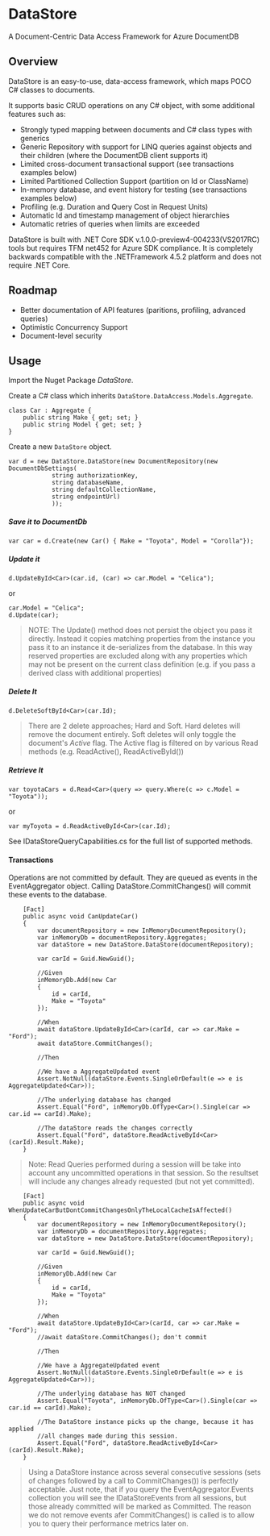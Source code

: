# DataStore

A Document-Centric Data Access Framework for Azure DocumentDB

## Overview

DataStore is an easy-to-use, data-access framework, which maps POCO C# classes to documents.

It supports basic CRUD operations on any C# object, with some additional features such as:

* Strongly typed mapping between documents and C# class types with generics
* Generic Repository with support for LINQ queries against objects and their children (where the DocumentDB client supports it)
* Limited cross-document transactional support (see transactions examples below)
* Limited Partitioned Collection Support (partition on Id or ClassName)
* In-memory database, and event history for testing (see transactions examples below)
* Profiling (e.g. Duration and Query Cost in Request Units)
* Automatic Id and timestamp management of object hierarchies 
* Automatic retries of queries when limits are exceeded

DataStore is built with .NET Core SDK v.1.0.0-preview4-004233(VS2017RC) tools but requires TFM net452 for Azure SDK compliance.
It is completely backwards compatible with the .NETFramework 4.5.2 platform and does not require .NET Core.

## Roadmap

* Better documentation of API features (paritions, profiling, advanced queries)
* Optimistic Concurrency Support
* Document-level security

## Usage

Import the Nuget Package *DataStore*.

Create a C# class which inherits `DataStore.DataAccess.Models.Aggregate`.
```
class Car : Aggregate {
	public string Make { get; set; }
	public string Model { get; set; }
}
```
Create a new `DataStore` object.
```
var d = new DataStore.DataStore(new DocumentRepository(new DocumentDbSettings(
            string authorizationKey, 
            string databaseName, 
            string defaultCollectionName, 
            string endpointUrl)
			));
```
##### Save it to DocumentDb

`var car = d.Create(new Car() { Make = "Toyota", Model = "Corolla"});`

##### Update it 

`d.UpdateById<Car>(car.id, (car) => car.Model = "Celica");`

or
```
car.Model = "Celica";
d.Update(car);
```
> NOTE: The Update() method does not persist the object you pass it directly.
> Instead it copies matching properties from the instance you pass it to an instance 
> it de-serializes from the database. In this way reserved properties are excluded along
> with any properties which may not be present on the current class definition (e.g. if you
> pass a derived class with additional properties)

##### Delete It

`d.DeleteSoftById<Car>(car.Id);`

> There are 2 delete approaches; Hard and Soft. Hard deletes will remove the document entirely.
> Soft deletes will only toggle the document's *Active* flag. The Active flag is filtered on
> by various Read methods (e.g. ReadActive(), ReadActiveById())

##### Retrieve It

`var toyotaCars = d.Read<Car>(query => query.Where(c => c.Model = "Toyota"));`

or

`var myToyota = d.ReadActiveById<Car>(car.Id);`

See IDataStoreQueryCapabilities.cs for the full list of supported methods.

#### Transactions

Operations are not committed by default.
They are queued as events in the EventAggregator object.
Calling DataStore.CommitChanges() will commit these events to the database.

```    
	[Fact]
    public async void CanUpdateCar()
    {
        var documentRepository = new InMemoryDocumentRepository();
        var inMemoryDb = documentRepository.Aggregates;
        var dataStore = new DataStore.DataStore(documentRepository);

        var carId = Guid.NewGuid();

        //Given
        inMemoryDb.Add(new Car
        {
            id = carId,
            Make = "Toyota"
        });

        //When
        await dataStore.UpdateById<Car>(carId, car => car.Make = "Ford");
        await dataStore.CommitChanges();

        //Then 

        //We have a AggregateUpdated event
        Assert.NotNull(dataStore.Events.SingleOrDefault(e => e is AggregateUpdated<Car>));

        //The underlying database has changed
        Assert.Equal("Ford", inMemoryDb.OfType<Car>().Single(car => car.id == carId).Make);

        //The dataStore reads the changes correctly
        Assert.Equal("Ford", dataStore.ReadActiveById<Car>(carId).Result.Make);
    }
```
> Note: Read Queries performed during a session will be take into account any uncommitted operations in that session.
> So the resultset will include any changes already requested (but not yet committed).

```
    [Fact]
    public async void WhenUpdateCarButDontCommitChangesOnlyTheLocalCacheIsAffected()
    {
        var documentRepository = new InMemoryDocumentRepository();
        var inMemoryDb = documentRepository.Aggregates;
        var dataStore = new DataStore.DataStore(documentRepository);

        var carId = Guid.NewGuid();

        //Given
        inMemoryDb.Add(new Car
        {
            id = carId,
            Make = "Toyota"
        });

        //When
        await dataStore.UpdateById<Car>(carId, car => car.Make = "Ford");
        //await dataStore.CommitChanges(); don't commit

        //Then 

        //We have a AggregateUpdated event
        Assert.NotNull(dataStore.Events.SingleOrDefault(e => e is AggregateUpdated<Car>));

        //The underlying database has NOT changed
        Assert.Equal("Toyota", inMemoryDb.OfType<Car>().Single(car => car.id == carId).Make);

        //The DataStore instance picks up the change, because it has applied
        //all changes made during this session.
        Assert.Equal("Ford", dataStore.ReadActiveById<Car>(carId).Result.Make);
    }
```

> Using a DataStore instance across several consecutive sessions (sets of changes followed by a call to CommitChanges()) 
> is perfectly acceptable. Just note, that if you query the EventAggregator.Events collection you will see the IDataStoreEvents
> from all sessions, but those already committed will be marked as Committed. The reason we do not remove events afer CommitChanges()
> is called is to allow you to query their performance metrics later on.

